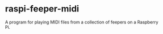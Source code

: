 # raspi-feeper-midi
A program for playing MIDI files from a collection of feepers on a Raspberry Pi.
